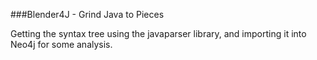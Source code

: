 ###Blender4J - Grind Java to Pieces

Getting the syntax tree using the javaparser library, and importing it into Neo4j for some analysis.
